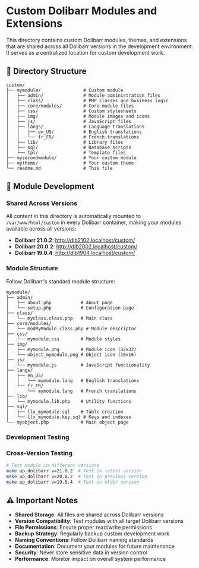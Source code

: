 # Custom Dolibarr Modules and Extensions

This directory contains custom Dolibarr modules, themes, and extensions that are shared across all Dolibarr versions in the development environment. It serves as a centralized location for custom development work.

## 📁 Directory Structure

```
custom/
├── mymodule/                # Custom module
│   ├── admin/               # Module administration files
│   ├── class/               # PHP classes and business logic
│   ├── core/modules/        # Core module files
│   ├── css/                 # Custom stylesheets
│   ├── img/                 # Module images and icons
│   ├── js/                  # JavaScript files
│   ├── langs/               # Language translations
│   │   ├── en_US/           # English translations
│   │   └── fr_FR/           # French translations
│   ├── lib/                 # Library files
│   ├── sql/                 # Database scripts
│   └── tpl/                 # Template files
├── mysecondmodule/          # Your custom module
├── mytheme/                 # Your custom theme
└── readme.md                # This file
```

## 🚀 Module Development

### Shared Across Versions

All content in this directory is automatically mounted to `/var/www/html/custom` in every Dolibarr container, making your modules available across all versions:

- **Dolibarr 21.0.2**: http://dlb2102.localhost/custom/
- **Dolibarr 20.0.2**: http://dlb2002.localhost/custom/
- **Dolibarr 19.0.4**: http://dlb1904.localhost/custom/

### Module Structure

Follow Dolibarr's standard module structure:

```
mymodule/
├── admin/
│   ├── about.php           # About page
│   └── setup.php           # Configuration page
├── class/
│   └── myclass.class.php   # Main class
├── core/modules/
│   └── modMyModule.class.php # Module descriptor
├── css/
│   └── mymodule.css        # Module styles
├── img/
│   ├── mymodule.png        # Module icon (32x32)
│   └── object_mymodule.png # Object icon (16x16)
├── js/
│   └── mymodule.js         # JavaScript functionality
├── langs/
│   ├── en_US/
│   │   └── mymodule.lang   # English translations
│   └── fr_FR/
│       └── mymodule.lang   # French translations
├── lib/
│   └── mymodule.lib.php    # Utility functions
├── sql/
│   ├── llx_mymodule.sql    # Table creation
│   └── llx_mymodule.key.sql # Keys and indexes
└── myobject.php            # Main object page
```

### Development Testing

### Cross-Version Testing

```bash
# Test module in different versions
make up_dolibarr v=21.0.2  # Test in latest version
make up_dolibarr v=20.0.2  # Test in previous version
make up_dolibarr v=19.0.4  # Test in older version
```

## ⚠️ Important Notes

- **Shared Storage**: All files are shared across Dolibarr versions
- **Version Compatibility**: Test modules with all target Dolibarr versions
- **File Permissions**: Ensure proper read/write permissions
- **Backup Strategy**: Regularly backup custom development work
- **Naming Conventions**: Follow Dolibarr naming standards
- **Documentation**: Document your modules for future maintenance
- **Security**: Never store sensitive data in version control
- **Performance**: Monitor impact on overall system performance
